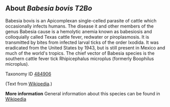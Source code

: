 **About *Babesia bovis T2Bo***
-------------------------
Babesia bovis is an Apicomplexan single-celled parasite of cattle which occasionally infects humans. The disease it and other members of the genus Babesia cause is a hemolytic anemia known as babesiosis and colloquially called Texas cattle fever, redwater or piroplasmosis. It is transmitted by bites from infected larval ticks of the order Ixodida. It was eradicated from the United States by 1943, but is still present in Mexico and much of the world's tropics. The chief vector of Babesia species is the southern cattle fever tick Rhipicephalus microplus (formerly Boophilus microplus).

Taxonomy ID [484906](https://www.uniprot.org/taxonomy/484906)

(Text from [Wikipedia](https://en.wikipedia.org/).)

**More information**
General information about this species can be found in [Wikipedia](https://en.wikipedia.org/wiki/Babesia_bovis)

